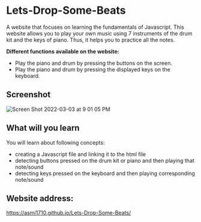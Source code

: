 # Lets-Drop-Some-Beats

A website that focuses on learning the fundamentals of Javascript. This website allows you to play your own music using 7 instruments of the drum kit and the keys of piano. Thus, it helps you to practice all the notes.

**Different functions available on the website:**
* Play the piano and drum by pressing the buttons on the screen.
* Play the piano and drum by pressing the displayed keys on the keyboard. 


## Screenshot

![Screen Shot 2022-03-03 at 9 01 05 PM](https://user-images.githubusercontent.com/96052563/156608638-d7d00274-7858-4a7a-b7f4-267bf7cba2ee.png)


## What will you learn

You will learn about following concepts:
* creating a Javascript file and linking it to the html file 
* detecting buttons pressed on the drum kit or piano and then playing that note/sound
* detecting keys pressed on the keyboard and then playing corresponding note/sound

## Website address:

https://asmi1710.github.io/Lets-Drop-Some-Beats/
